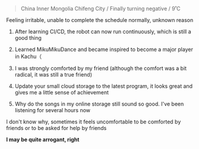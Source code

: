 > China Inner Mongolia Chifeng City / Finally turning negative / 9˚C

Feeling irritable, unable to complete the schedule normally, unknown reason

1. After learning CI/CD, the robot can now run continuously, which is still a good thing

2. Learned MikuMikuDance and became inspired to become a major player in Kachu（

3. I was strongly comforted by my friend (although the comfort was a bit radical, it was still a true friend)

4. Update your small cloud storage to the latest program, it looks great and gives me a little sense of achievement

5. Why do the songs in my online storage still sound so good. I've been listening for several hours now

I don't know why, sometimes it feels uncomfortable to be comforted by friends or to be asked for help by friends

**I may be quite arrogant, right**


